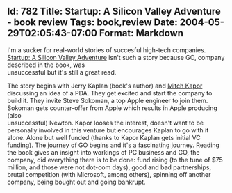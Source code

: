 Id: 782
Title: Startup: A Silicon Valley Adventure - book review
Tags: book,review
Date: 2004-05-29T02:05:43-07:00
Format: Markdown
--------------
I'm a sucker for real-world stories of succesful high-tech companies.
[Startup: A Silicon Valley
Adventure](http://www.amazon.com/exec/obidos/ASIN/0140257314/) isn't
such a story because GO, company described in the book, was\
unsuccessful but it's still a great read.

The story begins with Jerry Kaplan (book's author) and [Mitch
Kapor](http://blogs.osafoundation.org/mitch/) discussing an idea of a
PDA. They get excited and start the company to build it. They invite
Steve Sokoman, a top Apple engineer to join them. Sokoman gets
counter-offer from Apple which results in Apple producing (also\
unsuccessful) Newton. Kapor looses the interest, doesn't want to be
personally involved in this venture but encourages Kaplan to go with it
alone. Alone but well funded (thanks to Kapor Kaplan gets initial VC
funding). The journey of GO begins and it's a fascinating journey.
Reading the book gives an insight into workings of PC business and GO,
the company, did everything there is to be done: fund rising (to the
tune of $75 million, and those were not dot-com days), good and bad
partnerships, brutal competition (with Microsoft, among others),
spinning off another company, being bought out and going bankrupt.
